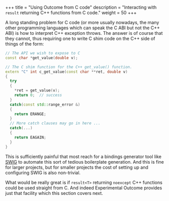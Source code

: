 +++
title = "Using Outcome from C code"
description = "Interacting with `result` returning C++ functions from C code."
weight = 50
+++

A long standing problem for C code (or more usually nowadays, the many other programming
languages which can speak the C ABI but not the C++ ABI) is how to interpret C++ exception throws. The answer
is of course that they cannot, thus requiring one to write C shim code on the C++ side
of things of the form:

```c++
// The API we wish to expose to C
const char *get_value(double v);

// The C shim function for the C++ get_value() function.
extern "C" int c_get_value(const char **ret, double v)
{
  try
  {
    *ret = get_value(v);
    return 0;  // success
  }
  catch(const std::range_error &)
  {
    return ERANGE;
  }
  // More catch clauses may go in here ...
  catch(...)
  {
    return EAGAIN;
  }
}
```

This is sufficiently painful that most reach for a bindings generator tool like
[SWIG](http://www.swig.org/) to automate this sort of tedious boilerplate generation.
And this is fine for larger projects, but for smaller projects the cost of
setting up and configuring SWIG is also non-trivial.

What would be really great is if `result<T>` returning `noexcept` C++ functions
could be used straight from C. And indeed Experimental Outcome provides just that facility
which this section covers next.
